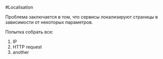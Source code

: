 #Localisation

Проблема заключается в том, что сервисы локализируют страницы в зависимости от некоторых параметров.

Попытка собрать все:
1. IP
2. HTTP request
3. another

